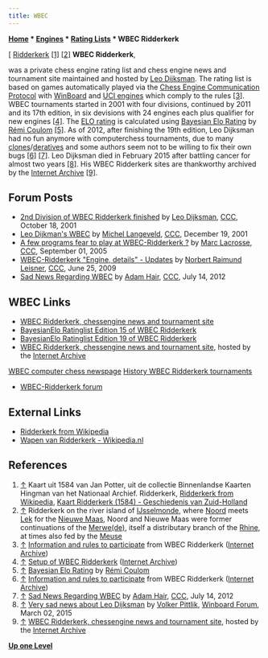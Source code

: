 ```yaml
---
title: WBEC
---
```

**[Home](Home "Home") \* [Engines](Engines "Engines") \* [Rating Lists](Engine_Rating_Lists "Engine Rating Lists") \* WBEC Ridderkerk**



[ [Ridderkerk](https://en.wikipedia.org/wiki/Ridderkerk) <a id="cite-note-1" href="#cite-ref-1">[1]</a> <a id="cite-note-2" href="#cite-ref-2">[2]</a>
**WBEC Ridderkerk**,  
 
was a private chess engine rating list and chess engine news and tournament site maintained and hosted by [Leo Dijksman](Leo_Dijksman "Leo Dijksman"). The rating list is based on games automatically played via the [Chess Engine Communication Protocol](Chess_Engine_Communication_Protocol "Chess Engine Communication Protocol") with [WinBoard](Category:WinBoard "Category:WinBoard") and [UCI engines](Category:UCI "Category:UCI") which comply to the rules <a id="cite-note-3" href="#cite-ref-3">[3]</a>. WBEC tournaments started in 2001 with four divisions, continued by 2011 and its 17th edition, in six devisions with 24 engines each plus qualifier for new engines <a id="cite-note-4" href="#cite-ref-4">[4]</a>. The [ELO rating](https://en.wikipedia.org/wiki/Elo_rating_system) is calculated using [Bayesian Elo Rating](index.php?title=Bayesian_Elo_Rating&action=edit&redlink=1 "Bayesian Elo Rating (page does not exist)") by [Rémi Coulom](R%C3%A9mi_Coulom "Rémi Coulom") <a id="cite-note-5" href="#cite-ref-5">[5]</a>. As of 2012, after finishing the 19th edition, Leo Dijksman had no fun anymore with computerchess tournaments, due to many [clones](Category:Clone "Category:Clone")/[deratives](Category:Derivative "Category:Derivative") and some authors seem not to be willing to fix their own bugs <a id="cite-note-6" href="#cite-ref-6">[6]</a> <a id="cite-note-7" href="#cite-ref-7">[7]</a>. Leo Dijksman died in February 2015 after battling cancer for almost two years <a id="cite-note-8" href="#cite-ref-8">[8]</a>. His WBEC Ridderkerk sites are thankworthy archived by the [Internet Archive](https://en.wikipedia.org/wiki/Internet_Archive) <a id="cite-note-9" href="#cite-ref-9">[9]</a>. 



## Forum Posts


* [2nd Division of WBEC Ridderkerk finished](https://www.stmintz.com/ccc/index.php?id=193378) by [Leo Dijksman](Leo_Dijksman "Leo Dijksman"), [CCC](CCC "CCC"), October 18, 2001
* [Leo Dijkman's WBEC](https://www.stmintz.com/ccc/index.php?id=202604) by [Michel Langeveld](Michel_Langeveld "Michel Langeveld"), [CCC](CCC "CCC"), December 19, 2001
* [A few programs fear to play at WBEC-Ridderkerk ?](https://www.stmintz.com/ccc/index.php?id=446870) by [Marc Lacrosse](index.php?title=Marc_Lacrosse&action=edit&redlink=1 "Marc Lacrosse (page does not exist)"), [CCC](CCC "CCC"), September 01, 2005
* [WBEC-Ridderkerk "Engine, details" - Updates](http://www.talkchess.com/forum/viewtopic.php?t=28635) by [Norbert Raimund Leisner](Norbert_Raimund_Leisner "Norbert Raimund Leisner"), [CCC](CCC "CCC"), June 25, 2009
* [Sad News Regarding WBEC](http://www.talkchess.com/forum/viewtopic.php?t=44424) by [Adam Hair](Adam_Hair "Adam Hair"), [CCC](CCC "CCC"), July 14, 2012


## WBEC Links


* [WBEC Ridderkerk, chessengine news and tournament site](http://wbec-ridderkerk.nl)
* [BayesianElo Ratinglist Edition 15 of WBEC Ridderkerk](http://wbec-ridderkerk.nl/html/BayesianElo_ed15.htm)
* [BayesianElo Ratinglist Edition 19 of WBEC Ridderkerk](http://wbec-ridderkerk.nl/html/BayesianElo_ed19.htm)
* [WBEC Ridderkerk, chessengine news and tournament site](https://web.archive.org/web/20150220035309/http://wbec-ridderkerk.nl/index.html), hosted by the [Internet Archive](https://en.wikipedia.org/wiki/Internet_Archive)


 [WBEC computer chess newspage](https://web.archive.org/web/20150213182756/http://wbec-ridderkerk.nl/html/newspage.htm)
 [History WBEC Ridderkerk tournaments](https://web.archive.org/web/20150213213132/http://wbec-ridderkerk.nl/html/history.htm)
* [WBEC-Ridderkerk forum](http://wbec-ridderkerk.forumotion.com/)


## External Links


* [Ridderkerk from Wikipedia](https://en.wikipedia.org/wiki/Ridderkerk)
* [Wapen van Ridderkerk - Wikipedia.nl](http://nl.wikipedia.org/wiki/Wapen_van_Ridderkerk)


## References


1. <a id="cite-ref-1" href="#cite-note-1">↑</a> Kaart uit 1584 van Jan Potter, uit de collectie Binnenlandse Kaarten Hingman van het Nationaal Archief. Ridderkerk, [Ridderkerk from Wikipedia](https://en.wikipedia.org/wiki/Ridderkerk), [Kaart Ridderkerk (1584) - Geschiedenis van Zuid-Holland](http://www.geschiedenisvanzuidholland.nl/collecties/kaart-ridderkerk-1584-)
2. <a id="cite-ref-2" href="#cite-note-2">↑</a> Ridderkerk on the river island of [IJsselmonde](https://en.wikipedia.org/wiki/IJsselmonde_%28island%29), where [Noord](https://en.wikipedia.org/wiki/Noord_%28river%29) meets [Lek](https://en.wikipedia.org/wiki/Lek_%28river%29) for the [Nieuwe Maas](https://en.wikipedia.org/wiki/Nieuwe_Maas), Noord and Nieuwe Maas were former continuations of the [Merwe(de)](https://en.wikipedia.org/wiki/Merwede), itself a distributary branch of the [Rhine](https://en.wikipedia.org/wiki/Rhine), at times also fed by the [Meuse](https://en.wikipedia.org/wiki/Meuse_%28river%29)
3. <a id="cite-ref-3" href="#cite-note-3">↑</a> [Information and rules to participate](https://web.archive.org/web/20150213221910/http://wbec-ridderkerk.nl/html/info.htm) from WBEC Ridderkerk ([Internet Archive](https://en.wikipedia.org/wiki/Internet_Archive))
4. <a id="cite-ref-4" href="#cite-note-4">↑</a> [Setup of WBEC Ridderkerk](https://web.archive.org/web/20150220035309/http://wbec-ridderkerk.nl/index.html) ([Internet Archive](https://en.wikipedia.org/wiki/Internet_Archive))
5. <a id="cite-ref-5" href="#cite-note-5">↑</a> [Bayesian Elo Rating](http://remi.coulom.free.fr/Bayesian-Elo/) by [Rémi Coulom](R%C3%A9mi_Coulom "Rémi Coulom")
6. <a id="cite-ref-6" href="#cite-note-6">↑</a> [Information and rules to participate](https://web.archive.org/web/20150213221910/http://wbec-ridderkerk.nl/html/info.htm) from WBEC Ridderkerk ([Internet Archive](https://en.wikipedia.org/wiki/Internet_Archive))
7. <a id="cite-ref-7" href="#cite-note-7">↑</a> [Sad News Regarding WBEC](http://www.talkchess.com/forum/viewtopic.php?t=44424) by [Adam Hair](Adam_Hair "Adam Hair"), [CCC](CCC "CCC"), July 14, 2012
8. <a id="cite-ref-8" href="#cite-note-8">↑</a> [Very sad news about Leo Dijksman](http://www.open-aurec.com/wbforum/viewtopic.php?f=2&t=53371) by [Volker Pittlik](index.php?title=Volker_Pittlik&action=edit&redlink=1 "Volker Pittlik (page does not exist)"), [Winboard Forum](Computer_Chess_Forums "Computer Chess Forums"), March 02, 2015
9. <a id="cite-ref-9" href="#cite-note-9">↑</a> [WBEC Ridderkerk, chessengine news and tournament site](https://web.archive.org/web/20150220035309/http://wbec-ridderkerk.nl/index.html), hosted by the [Internet Archive](https://en.wikipedia.org/wiki/Internet_Archive)

**[Up one Level](Engine_Rating_Lists "Engine Rating Lists")**







 
